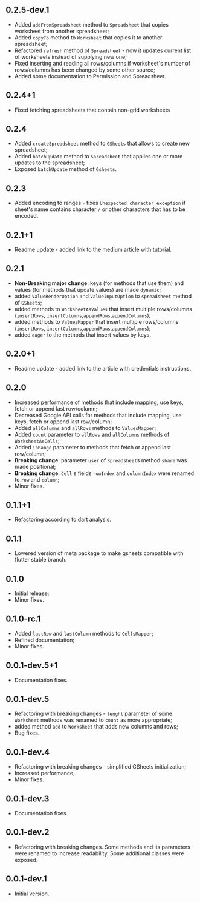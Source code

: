 ## 0.2.5-dev.1

- Added `addFromSpreadsheet` method to `Spreadsheet` that copies worksheet from another spreadsheet;
- Added `copyTo` method to `Worksheet` that copies it to another spreadsheet;
- Refactored `refresh` method of `Spreadsheet` - now it updates current list of worksheets instead of supplying new one; 
- Fixed inserting and reading all rows/columns if worksheet's number of rows/columns has been changed by some other source;
- Added some documentation to Permission and Spreadsheet.

## 0.2.4+1

- Fixed fetching spreadsheets that contain non-grid worksheets

## 0.2.4

- Added `createSpreadsheet` method to `GSheets` that allows to create new spreadsheet;
- Added `batchUpdate` method to `Spreadsheet` that applies one or more updates to the spreadsheet;
- Exposed `batchUpdate` method of `Gsheets`.

## 0.2.3

- Added encoding to ranges - fixes `Unexpected character exception` if sheet's name contains character `/` or 
other characters that has to be encoded.

## 0.2.1+1

- Readme update - added link to the medium article with tutorial.

## 0.2.1

- **Non-Breaking major change**: keys (for methods that use them) and values (for methods that update values) are made `dynamic`; 
- added `ValueRenderOption` and `ValueInputOption` to `spreadsheet` method of `GSheets`;
- added methods to `WorksheetAsValues` that insert multiple rows/columns (`insertRows`, `insertColumns`,`appendRows`,`appendColumns`);
- added methods to `ValuesMapper` that insert multiple rows/columns (`insertRows`, `insertColumns`,`appendRows`,`appendColumns`);
- added `eager` to the methods that insert values by keys.

## 0.2.0+1

- Readme update - added link to the article with credentials instructions.

## 0.2.0

- Increased performance of methods that include mapping, use keys, fetch or append last row/column;
- Decreased Google API calls for methods that include mapping, use keys, fetch or append last row/column;
- Added `allColumns` and `allRows` methods to `ValuesMapper`;
- Added `count` parameter to `allRows` and `allColumns` methods of `WorksheetAsCells`;
- Added `inRange` parameter to methods that fetch or append last row/column;
- **Breaking change**: parameter `user` of `Spreadsheet`s method `share` was made positional; 
- **Breaking change**: `Cell`'s fields `rowIndex` and `columnIndex` were renamed to `row` and `column`; 
- Minor fixes.

## 0.1.1+1

- Refactoring according to dart analysis.

## 0.1.1

- Lowered version of meta package to make gsheets compatible with flutter stable branch.

## 0.1.0

- Initial release;
- Minor fixes.

## 0.1.0-rc.1

- Added `lastRow` and `lastColumn` methods to `CellsMapper`;
- Refined documentation;
- Minor fixes.

## 0.0.1-dev.5+1

- Documentation fixes.

## 0.0.1-dev.5

- Refactoring with breaking changes - `lenght` parameter of some `Worksheet` methods was renamed to `count` as more appropriate;
- added method `add` to `Worksheet` that adds new columns and rows;
- Bug fixes.

## 0.0.1-dev.4

- Refactoring with breaking changes - simplified GSheets initialization;
- Increased performance;
- Minor fixes.

## 0.0.1-dev.3

- Documentation fixes.

## 0.0.1-dev.2

- Refactoring with breaking changes. Some methods and its parameters were renamed 
to increase readability. Some additional classes were exposed.

## 0.0.1-dev.1

- Initial version.
